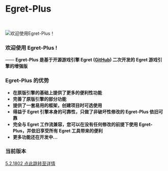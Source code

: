 # Egret-Plus

<br>

![欢迎使用Egret-Plus！](https://github.com/ChaoShengze/egret-plus/raw/master/docs/amWiki/images/logo.png "欢迎使用Egret-Plus！")

### 欢迎使用 Egret-Plus !
—— **Egret-Plus 是基于开源游戏引擎 Egret ([GitHub](https://github.com/egret-labs/egret-core)) 二次开发的 Egret 游戏引擎的增强版**

### Egret-Plus 的优势
- **在原版引擎的基础上提供了更多的便利性功能**
- **完善了原版引擎的部分功能**
- **提供了一套易用的框架，创建项目时可选使用**
- **得益于 Egret 引擎本身的可靠性，只做了非破坏性修改的 Egret-Plus 依旧可靠**
- **完全与 Egret 工作流兼容，您可以在没有任何修改的前提下使用 Egret-Plus，并依旧享受所有 Egret 工具带来的便利**
- **更多功能还在开发中...**

### 当前版本
[5.2.1802 点此跳转至详情](https://chaoshengze.github.io/egret-plus/?file=001-%E5%A6%82%E4%BD%95%E4%BD%BF%E7%94%A8/02-%E5%8E%86%E5%8F%B2%E7%89%88%E6%9C%AC/9997-5.2.1802)